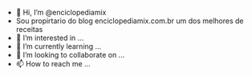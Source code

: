 - 👋 Hi, I’m @enciclopediamix
- Sou propirtario do blog enciclopediamix.com.br um dos melhores de receitas
- 👀 I’m interested in ...
- 🌱 I’m currently learning ...
- 💞️ I’m looking to collaborate on ...
- 📫 How to reach me ...

<!---
enciclopediamix/enciclopediamix is a ✨ special ✨ repository because its `README.md` (this file) appears on your GitHub profile.
You can click the Preview link to take a look at your changes.
--->
